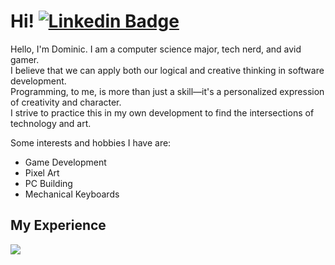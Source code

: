 # Hi! [![Linkedin Badge](https://img.shields.io/badge/-LinkedIn-blue?style=flat-square&logo=Linkedin&logoColor=white&link=https://www.linkedin.com/in/phamdominic/)](http://www.linkedin.com/in/phamdominic)

<p>
Hello, I'm Dominic. I am a computer science major, tech nerd, and avid gamer. <br>
I believe that we can apply both our logical and creative thinking in software development.<br>
Programming, to me, is more than just a skill—it's a personalized expression of creativity and character.<br> 
I strive to practice this in my own development to find the intersections of technology and art.<br>
</p>

Some interests and hobbies I have are: 
* Game Development 
* Pixel Art
* PC Building
* Mechanical Keyboards

## My Experience 
<div>
    <a href="https://skillicons.dev">
      <img src="https://skillicons.dev/icons?i=js,html,css,c,cpp,cs,python,scala,git,azure,visualstudio,vscode,docker,mysql,unity,blender,linux&perline=18" />
    </a>
</div>








